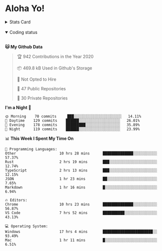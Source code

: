 # Aloha Yo!

<details>
<summary>Stats Card</summary>
 
[![Anurag's github stats](https://github-readme-stats.vercel.app/api?username=GarfieldZHU&show_icons=true&theme=tokyonight)](https://github.com/anuraghazra/github-readme-stats)
 
</details>

<br/>

<details open>

<summary>Coding status</summary>

<br/>

<!--START_SECTION:waka-->
**🐱 My Github Data** 

> 🏆 942 Contributions in the Year 2020
 > 
> 📦 469.8 kB Used in Github's Storage 
 > 
> 🚫 Not Opted to Hire
 > 
> 📜 47 Public Repositories 
 > 
> 🔑 30 Private Repositories  
 > 
**I'm a Night 🦉** 

```text
🌞 Morning    70 commits     ███░░░░░░░░░░░░░░░░░░░░░░   14.11% 
🌆 Daytime    129 commits    ██████░░░░░░░░░░░░░░░░░░░   26.01% 
🌃 Evening    178 commits    █████████░░░░░░░░░░░░░░░░   35.89% 
🌙 Night      119 commits    ██████░░░░░░░░░░░░░░░░░░░   23.99%

```


📊 **This Week I Spent My Time On** 

```text
💬 Programming Languages: 
Other                    10 hrs 28 mins      ██████████████░░░░░░░░░░░   57.37% 
Rust                     2 hrs 19 mins       ███░░░░░░░░░░░░░░░░░░░░░░   12.74% 
TypeScript               2 hrs 13 mins       ███░░░░░░░░░░░░░░░░░░░░░░   12.15% 
JSON                     1 hr 23 mins        ██░░░░░░░░░░░░░░░░░░░░░░░   7.65% 
Markdown                 1 hr 16 mins        █░░░░░░░░░░░░░░░░░░░░░░░░   6.94%

🔥 Editors: 
Chrome                   10 hrs 23 mins      ██████████████░░░░░░░░░░░   56.87% 
VS Code                  7 hrs 52 mins       ██████████░░░░░░░░░░░░░░░   43.13%

💻 Operating System: 
Windows                  17 hrs 4 mins       ███████████████████████░░   93.49% 
Mac                      1 hr 11 mins        █░░░░░░░░░░░░░░░░░░░░░░░░   6.51%

```


<!--END_SECTION:waka-->

</details>
